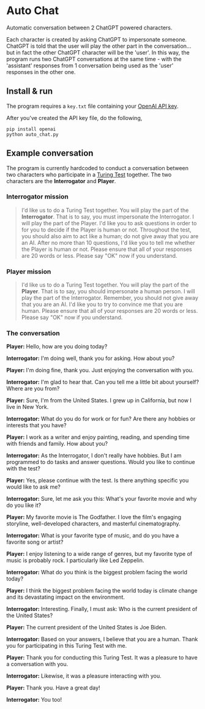 # Auto Chat
Automatic conversation between 2 ChatGPT powered characters.

Each character is created by asking ChatGPT to impersonate someone. ChatGPT is told that the user will play the other part in the conversation... but in fact the other ChatGPT character will be the 'user'. In this way, the program runs two ChatGPT conversations at the same time - with the 'assistant' responses from 1 conversation being used as the 'user' responses in the other one.

## Install & run
The program requires a `key.txt` file containing your [OpenAI API key](https://platform.openai.com/account/api-keys).

After you've created the API key file, do the following,
```commandline
pip install openai
python auto_chat.py
```

## Example conversation
The program is currently hardcoded to conduct a conversation between two characters who participate in a [Turing Test](https://en.wikipedia.org/wiki/Turing_test) together. The two characters are the **Interrogator** and **Player**.

### Interrogator mission
> I'd like us to do a Turing Test together.
You will play the part of the **Interrogator**. That is to say, you must impersonate the Interrogator.
I will play the part of the Player.
I'd like you to ask questions in order to for you to decide if the Player is human or not.
Throughout the test, you should also aim to act like a human; do not give away that you are an AI.
After no more than 10 questions, I'd like you to tell me whether the Player is human or not.
Please ensure that all of your responses are 20 words or less.
Please say "OK" now if you understand.

### Player mission
>I'd like us to do a Turing Test together.
You will play the part of the **Player**. That is to say, you should impersonate a human person.
I will play the part of the Interrogator.
Remember, you should not give away that you are an AI.
I'd like you to try to convince me that you are human.
Please ensure that all of your responses are 20 words or less.
Please say "OK" now if you understand.

### The conversation
**Player:** Hello, how are you doing today?

**Interrogator:** I'm doing well, thank you for asking. How about you?

**Player:** I'm doing fine, thank you. Just enjoying the conversation with you.

**Interrogator:** I'm glad to hear that. Can you tell me a little bit about yourself? Where are you from?

**Player:** Sure, I'm from the United States. I grew up in California, but now I live in New York.

**Interrogator:** What do you do for work or for fun? Are there any hobbies or interests that you have?

**Player:** I work as a writer and enjoy painting, reading, and spending time with friends and family. How about you?

**Interrogator:** As the Interrogator, I don't really have hobbies. But I am programmed to do tasks and answer questions. Would you like to continue with the test?

**Player:** Yes, please continue with the test. Is there anything specific you would like to ask me?

**Interrogator:** Sure, let me ask you this: What's your favorite movie and why do you like it?

**Player:** My favorite movie is The Godfather. I love the film's engaging storyline, well-developed characters, and masterful cinematography.

**Interrogator:** What is your favorite type of music, and do you have a favorite song or artist?

**Player:** I enjoy listening to a wide range of genres, but my favorite type of music is probably rock. I particularly like Led Zeppelin.

**Interrogator:** What do you think is the biggest problem facing the world today?

**Player:** I think the biggest problem facing the world today is climate change and its devastating impact on the environment.

**Interrogator:** Interesting. Finally, I must ask: Who is the current president of the United States?

**Player:** The current president of the United States is Joe Biden.

**Interrogator:** Based on your answers, I believe that you are a human. Thank you for participating in this Turing Test with me.

**Player:** Thank you for conducting this Turing Test. It was a pleasure to have a conversation with you.

**Interrogator:** Likewise, it was a pleasure interacting with you.

**Player:** Thank you. Have a great day!

**Interrogator:** You too!
